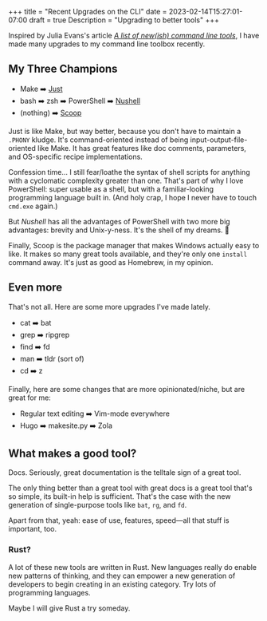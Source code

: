 +++
title = "Recent Upgrades on the CLI"
date  = 2023-02-14T15:27:01-07:00
draft = true
Description = "Upgrading to better tools"
+++

Inspired by Julia Evans's article *[A list of new(ish) command line tools][article]*, I have made many upgrades to my command line toolbox recently.

[article]: https://jvns.ca/blog/2022/04/12/a-list-of-new-ish--command-line-tools/

<!--more-->

## My Three Champions

- Make ➡️ [Just][]
- bash ➡️ zsh ➡️ PowerShell ➡️ [Nushell][]
- (nothing) ➡️ [Scoop][]

[Just]: https://just.systems
[Nushell]: https://www.nushell.sh
[Scoop]: https://scoop.sh

Just is like Make, but way better, because you don't have to maintain a `.PHONY` kludge. It's command-oriented instead of being input-output-file-oriented like Make. It has great features like doc comments, parameters, and OS-specific recipe implementations.

Confession time... I still fear/loathe the syntax of shell scripts for anything with a cyclomatic complexity greater than one. That's part of why I love PowerShell: super usable as a shell, but with a familiar-looking programming language built in. (And holy crap, I hope I never have to touch `cmd.exe` again.)

But *Nushell* has all the advantages of PowerShell with two more big advantages: brevity and Unix-y-ness. It's the shell of my dreams. 💖

Finally, Scoop is the package manager that makes Windows actually easy to like. It makes so many great tools available, and they're only one `install` command away. It's just as good as Homebrew, in my opinion.

## Even more

That's not all. Here are some more upgrades I've made lately.

- cat ➡️ bat
- grep ➡️ ripgrep
- find ➡️ fd
- man ➡️ tldr (sort of)
- cd ➡️ z

Finally, here are some changes that are more opinionated/niche, but are great for me:

- Regular text editing ➡️ Vim-mode everywhere
- Hugo ➡️ makesite.py ➡️ Zola

## What makes a good tool?

Docs. Seriously, great documentation is the telltale sign of a great tool.

The only thing better than a great tool with great docs is a great tool that's so simple, its built-in help is sufficient. That's the case with the new generation of single-purpose tools like `bat`, `rg`, and `fd`.

Apart from that, yeah: ease of use, features, speed—all that stuff is important, too.

### Rust?

A lot of these new tools are written in Rust. New languages really do enable new patterns of thinking, and they can empower a new generation of developers to begin creating in an existing category. Try lots of programming languages.

Maybe I will give Rust a try someday.

